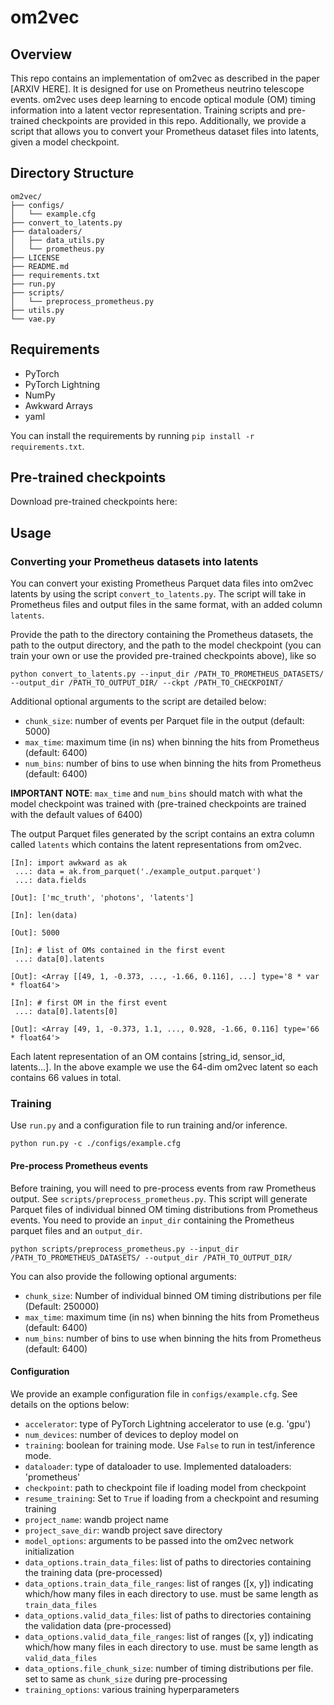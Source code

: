 # om2vec

## Overview

This repo contains an implementation of om2vec as described in the paper [ARXIV HERE]. It is designed for use on Prometheus neutrino telescope events. om2vec uses deep learning to encode optical module (OM) timing information into a latent vector representation. Training scripts and pre-trained checkpoints are provided in this repo. Additionally, we provide a script that allows you to convert your Prometheus dataset files into latents, given a model checkpoint. 

## Directory Structure

```
om2vec/
├── configs/
│   └── example.cfg
├── convert_to_latents.py
├── dataloaders/
│   ├── data_utils.py
│   └── prometheus.py
├── LICENSE
├── README.md
├── requirements.txt
├── run.py
├── scripts/
│   └── preprocess_prometheus.py
├── utils.py
└── vae.py
```

## Requirements

- PyTorch
- PyTorch Lightning
- NumPy
- Awkward Arrays
- yaml

You can install the requirements by running `pip install -r requirements.txt`.

## Pre-trained checkpoints

Download pre-trained checkpoints here:

## Usage

### Converting your Prometheus datasets into latents

You can convert your existing Prometheus Parquet data files into om2vec latents by using the script `convert_to_latents.py`. The script will take in Prometheus files and output files in the same format, with an added column `latents`. 

Provide the path to the directory containing the Prometheus datasets, the path to the output directory, and the path to the model checkpoint (you can train your own or use the provided pre-trained checkpoints above), like so

`python convert_to_latents.py --input_dir /PATH_TO_PROMETHEUS_DATASETS/ --output_dir /PATH_TO_OUTPUT_DIR/ --ckpt /PATH_TO_CHECKPOINT/`

Additional optional arguments to the script are detailed below:
- `chunk_size`: number of events per Parquet file in the output (default: 5000)
- `max_time`: maximum time (in ns) when binning the hits from Prometheus (default: 6400)
- `num_bins`: number of bins to use when binning the hits from Prometheus (default: 6400)

**IMPORTANT NOTE**: `max_time` and `num_bins` should match with what the model checkpoint was trained with (pre-trained checkpoints are trained with the default values of 6400)

The output Parquet files generated by the script contains an extra column called `latents` which contains the latent representations from om2vec.

```
[In]: import awkward as ak
 ...: data = ak.from_parquet('./example_output.parquet')
 ...: data.fields

[Out]: ['mc_truth', 'photons', 'latents']

[In]: len(data)

[Out]: 5000

[In]: # list of OMs contained in the first event
 ...: data[0].latents

[Out]: <Array [[49, 1, -0.373, ..., -1.66, 0.116], ...] type='8 * var * float64'>

[In]: # first OM in the first event
 ...: data[0].latents[0]

[Out]: <Array [49, 1, -0.373, 1.1, ..., 0.928, -1.66, 0.116] type='66 * float64'>
```

Each latent representation of an OM contains [string_id, sensor_id, latents...]. In the above example we use the 64-dim om2vec latent so each contains 66 values in total. 

### Training

Use `run.py` and a configuration file to run training and/or inference.

`python run.py -c ./configs/example.cfg`

#### Pre-process Prometheus events

Before training, you will need to pre-process events from raw Prometheus output. See `scripts/preprocess_prometheus.py`. This script will generate Parquet files of individual binned OM timing distributions from Prometheus events. You need to provide an `input_dir` containing the Prometheus parquet files and an `output_dir`.

`python scripts/preprocess_prometheus.py --input_dir /PATH_TO_PROMETHEUS_DATASETS/ --output_dir /PATH_TO_OUTPUT_DIR/`

You can also provide the following optional arguments:
- `chunk_size`: Number of individual binned OM timing distributions per file (Default: 250000)
- `max_time`: maximum time (in ns) when binning the hits from Prometheus (default: 6400)
- `num_bins`: number of bins to use when binning the hits from Prometheus (default: 6400)

#### Configuration

We provide an example configuration file in `configs/example.cfg`. See details on the options below:
- `accelerator`: type of PyTorch Lightning accelerator to use (e.g. 'gpu')
- `num_devices`: number of devices to deploy model on
- `training`: boolean for training mode. Use `False` to run in test/inference mode.
- `dataloader`: type of dataloader to use. Implemented dataloaders: 'prometheus'
- `checkpoint`: path to checkpoint file if loading model from checkpoint
- `resume_training`: Set to `True` if loading from a checkpoint and resuming training
- `project_name`: wandb project name
- `project_save_dir`: wandb project save directory
- `model_options`: arguments to be passed into the om2vec network initialization
- `data_options.train_data_files`: list of paths to directories containing the training data (pre-processed)
- `data_options.train_data_file_ranges`: list of ranges ([x, y]) indicating which/how many files in each directory to use. must be same length as `train_data_files`
- `data_options.valid_data_files`: list of paths to directories containing the validation data (pre-processed)
- `data_options.valid_data_file_ranges`: list of ranges ([x, y]) indicating which/how many files in each directory to use. must be same length as `valid_data_files`
- `data_options.file_chunk_size`: number of timing distributions per file. set to same as `chunk_size` during pre-processing
- `training_options`: various training hyperparameters
